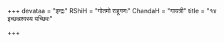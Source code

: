 +++
devataa = "इन्द्रः"
RShiH = "गोतमो राहूगणः"
ChandaH = "गायत्री"
title = "१४ इच्छन्नश्वस्य यच्छिरः"

+++
